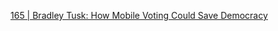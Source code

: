 [165 | Bradley Tusk: How Mobile Voting Could Save Democracy](https://www.youtube.com/watch?v=JtBzfOcP074)
